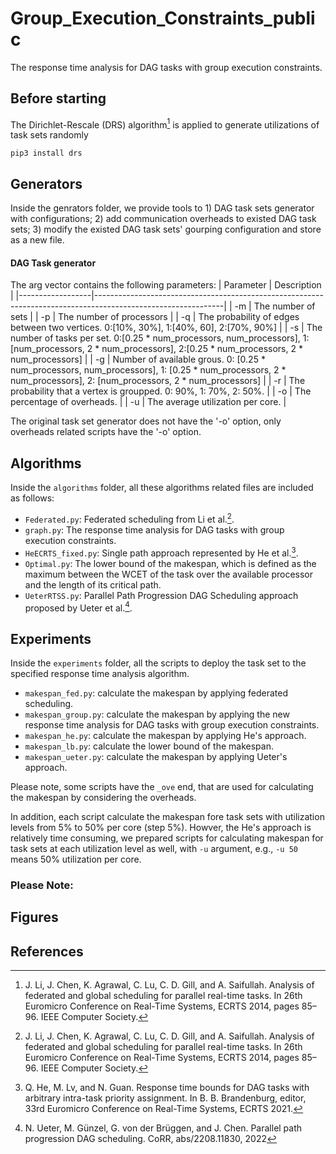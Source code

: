 # Group_Execution_Constraints_public
The response time analysis for DAG tasks with group execution constraints.
<br />
## Before starting
The Dirichlet-Rescale (DRS) algorithm[^1] is applied to generate utilizations of task sets randomly
```
pip3 install drs
```
## Generators
Inside the genrators folder, we provide tools to 1) DAG task sets generator with configurations; 2) add communication overheads to existed DAG task sets; 3) modify the existed DAG task sets' gourping configuration and store as a new file.
#### DAG Task generator
The arg vector contains the following parameters:
| Parameter        | Description                                                                                                  |
|------------------|--------------------------------------------------------------------------------------------------------------|
| -m               | The number of sets                                                                                           |
| -p               | The number of processors                                                                                     |
| -q               | The probability of edges between two vertices. 0:[10%, 30%], 1:[40%, 60], 2:[70%, 90%]                               |
| -s               | The number of tasks per set. 0:[0.25 * num_processors, num_processors], 1:[num_processors, 2 * num_processors], 2:[0.25 * num_processors, 2 * num_processors]   |
| -g               | Number of available grous. 0: [0.25 * num_processors, num_processors], 1: [0.25 * num_processors, 2 * num_processors], 2: [num_processors, 2 * num_processors]  |
| -r               | The probability that a vertex is groupped. 0: 90%, 1: 70%, 2: 50%.                                                                                       |
| -o               | The percentage of overheads.                                                                                     |
| -u               | The average utilization per core.                                                                                |

The original task set generator does not have the '-o' option, only overheads related scripts have the '-o' option. 


## Algorithms
Inside the `algorithms` folder, all these algorithms related files are included as follows:
- `Federated.py`: Federated scheduling from Li et al.[^1].
- `graph.py`: The response time analysis for DAG tasks with group execution constraints. 
- `HeECRTS_fixed.py`: Single path approach represented by He et al.[^2].
- `Optimal.py`: The lower bound of the makespan, which is defined as the maximum between the WCET of the task over the available processor and the length of its critical path.
- `UeterRTSS.py`: Parallel Path Progression DAG Scheduling approach proposed by Ueter et al.[^3].

## Experiments
Inside the `experiments` folder, all the scripts to deploy the task set to the specified response time analysis algorithm. 
- `makespan_fed.py`: calculate the makespan by applying federated scheduling.
- `makespan_group.py`: calculate the makespan by applying the new response time analysis for DAG tasks with group execution constraints. 
- `makespan_he.py`: calculate the makespan by applying He's approach.
- `makespan_lb.py`: calculate the lower bound of the makespan.
- `makespan_ueter.py`: calculate the makespan by applying Ueter's approach.

Please note, some scripts have the `_ove` end, that are used for calculating the makespan by considering the overheads.

In addition, each script calculate the makespan fore task sets with utilization levels from 5% to 50% per core (step 5%). Howver, the He's approach is relatively time consuming, we prepared scripts for calculating makespan for task sets at each utilization level as well, with `-u` argument, e.g., `-u 50` means 50% utilization per core. 

### Please Note: 

## Figures


## References
[^1]: J. Li, J. Chen, K. Agrawal, C. Lu, C. D. Gill, and A. Saifullah. Analysis of federated and global scheduling
for parallel real-time tasks. In 26th Euromicro Conference on Real-Time Systems, ECRTS 2014, pages 85–96. IEEE Computer Society.
[^2]: Q. He, M. Lv, and N. Guan. Response time bounds for DAG tasks with arbitrary intra-task priority
assignment. In B. B. Brandenburg, editor, 33rd Euromicro Conference on Real-Time Systems, ECRTS 2021.
[^3]: N. Ueter, M. Günzel, G. von der Brüggen, and J. Chen. Parallel path progression DAG scheduling. CoRR,
abs/2208.11830, 2022
